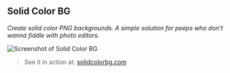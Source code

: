 ## Solid Color BG ##
*Create solid color PNG backgrounds. A simple solution for peeps who don't wanna fiddle with photo editors.*

<img src="https://dl.dropboxusercontent.com/spa/zhnp22due95y7zs/8x39-quz.png" alt="Screenshot of Solid Color BG">

  > See it in action at: [solidcolorbg.com](http://www.solidcolorbg.com)
